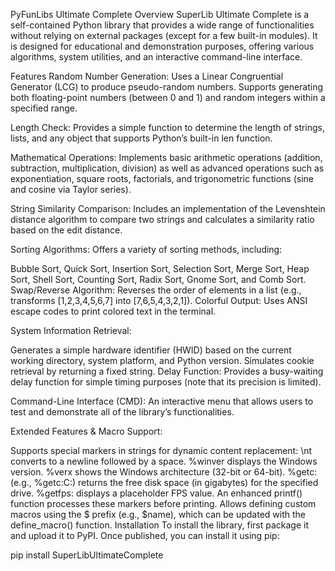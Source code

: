 PyFunLibs Ultimate Complete
Overview
SuperLib Ultimate Complete is a self-contained Python library that provides a wide range of functionalities without relying on external packages (except for a few built-in modules). It is designed for educational and demonstration purposes, offering various algorithms, system utilities, and an interactive command-line interface.

Features
Random Number Generation:
Uses a Linear Congruential Generator (LCG) to produce pseudo-random numbers. Supports generating both floating-point numbers (between 0 and 1) and random integers within a specified range.

Length Check:
Provides a simple function to determine the length of strings, lists, and any object that supports Python’s built-in len function.

Mathematical Operations:
Implements basic arithmetic operations (addition, subtraction, multiplication, division) as well as advanced operations such as exponentiation, square roots, factorials, and trigonometric functions (sine and cosine via Taylor series).

String Similarity Comparison:
Includes an implementation of the Levenshtein distance algorithm to compare two strings and calculates a similarity ratio based on the edit distance.

Sorting Algorithms:
Offers a variety of sorting methods, including:

Bubble Sort, Quick Sort, Insertion Sort, Selection Sort, Merge Sort, Heap Sort, Shell Sort, Counting Sort, Radix Sort, Gnome Sort, and Comb Sort.
Swap/Reverse Algorithm: Reverses the order of elements in a list (e.g., transforms [1,2,3,4,5,6,7] into [7,6,5,4,3,2,1]).
Colorful Output:
Uses ANSI escape codes to print colored text in the terminal.

System Information Retrieval:

Generates a simple hardware identifier (HWID) based on the current working directory, system platform, and Python version.
Simulates cookie retrieval by returning a fixed string.
Delay Function:
Provides a busy-waiting delay function for simple timing purposes (note that its precision is limited).

Command-Line Interface (CMD):
An interactive menu that allows users to test and demonstrate all of the library’s functionalities.

Extended Features & Macro Support:

Supports special markers in strings for dynamic content replacement:
\nt converts to a newline followed by a space.
%winver displays the Windows version.
%verx shows the Windows architecture (32-bit or 64-bit).
%getc: (e.g., %getc:C:) returns the free disk space (in gigabytes) for the specified drive.
%getfps: displays a placeholder FPS value.
An enhanced printf() function processes these markers before printing.
Allows defining custom macros using the $ prefix (e.g., $name), which can be updated with the define_macro() function.
Installation
To install the library, first package it and upload it to PyPI. Once published, you can install it using pip:

pip install SuperLibUltimateComplete